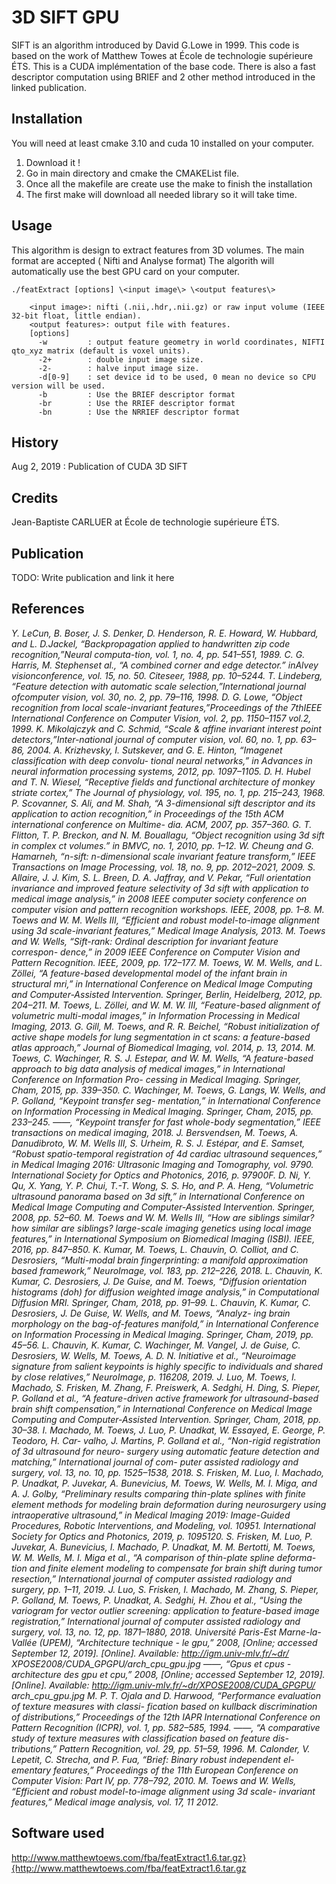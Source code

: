 <snippet>
  <content>
  
# 3D SIFT GPU

SIFT is an algorithm introduced by David G.Lowe in 1999. 
This code is based on the work of Matthew Towes at École de technologie supérieure ÉTS.
This is a CUDA implémentation of the base code. 
There is also a fast descriptor computation using BRIEF and 2 other method introduced in the linked publication.

## Installation

You will need at least cmake 3.10 and cuda 10 installed on your computer. 
1. Download it !
2. Go in main directory and cmake the CMAKEList file. 
3. Once all the makefile are create use the make to finish the installation
4. The first make will download all needed library so it will take time.

## Usage

This algorithm is design to extract features from 3D volumes. The main format are accepted ( Nifti and Analyse format)
The algorith will automatically use the best GPU card on your computer. 

    ./featExtract [options] \<input image\> \<output features\>
  
		<input image>: nifti (.nii,.hdr,.nii.gz) or raw input volume (IEEE 32-bit float, little endian).
		<output features>: output file with features.
		[options]
		  -w         : output feature geometry in world coordinates, NIFTI qto_xyz matrix (default is voxel units).
		  -2+        : double input image size.
		  -2-        : halve input image size.
		  -d[0-9]    : set device id to be used, 0 mean no device so CPU version will be used.
		  -b         : Use the BRIEF descriptor format
		  -br        : Use the RRIEF descriptor format
		  -bn        : Use the NRRIEF descriptor format

## History

Aug 2, 2019 : Publication of CUDA 3D SIFT

## Credits

Jean-Baptiste CARLUER at École de technologie supérieure ÉTS.

## Publication

TODO: Write publication and link it here

## References

*Y. LeCun, B. Boser, J. S. Denker, D. Henderson, R. E. Howard, W. Hubbard, and L. D.Jackel, “Backpropagation applied to handwritten zip code recognition,”Neural computa-tion, vol. 1, no. 4, pp. 541–551, 1989.*
*C. G. Harris, M. Stephenset al., “A combined corner and edge detector.” inAlvey visionconference, vol. 15, no. 50.  Citeseer, 1988, pp. 10–5244.*
*T. Lindeberg, “Feature detection with automatic scale selection,”International journal ofcomputer vision, vol. 30, no. 2, pp. 79–116, 1998.*
*D. G. Lowe, “Object recognition from local scale-invariant features,”Proceedings of the 7thIEEE International Conference on Computer Vision, vol. 2, pp. 1150–1157 vol.2, 1999.*
*K. Mikolajczyk and C. Schmid, “Scale & affine invariant interest point detectors,”Inter-national journal of computer vision, vol. 60, no. 1, pp. 63–86, 2004.*
*A. Krizhevsky, I. Sutskever, and G. E. Hinton, “Imagenet classification with deep convolu-
tional neural networks,” in Advances in neural information processing systems, 2012, pp.
1097–1105.*
*D. H. Hubel and T. N. Wiesel, “Receptive fields and functional architecture of monkey
striate cortex,” The Journal of physiology, vol. 195, no. 1, pp. 215–243, 1968.*
*P. Scovanner, S. Ali, and M. Shah, “A 3-dimensional sift descriptor and its application to
action recognition,” in Proceedings of the 15th ACM international conference on Multime-
dia. ACM, 2007, pp. 357–360.*
*G. T. Flitton, T. P. Breckon, and N. M. Bouallagu, “Object recognition using 3d sift in
complex ct volumes.” in BMVC, no. 1, 2010, pp. 1–12.*
*W. Cheung and G. Hamarneh, “n-sift: n-dimensional scale invariant feature transform,”
IEEE Transactions on Image Processing, vol. 18, no. 9, pp. 2012–2021, 2009.*
*S. Allaire, J. J. Kim, S. L. Breen, D. A. Jaffray, and V. Pekar, “Full orientation invariance
and improved feature selectivity of 3d sift with application to medical image analysis,”
in 2008 IEEE computer society conference on computer vision and pattern recognition
workshops. IEEE, 2008, pp. 1–8.*
*M. Toews and W. M. Wells III, “Efficient and robust model-to-image alignment using 3d
scale-invariant features,” Medical Image Analysis, 2013.*
*M. Toews and W. Wells, “Sift-rank: Ordinal description for invariant feature correspon-
dence,” in 2009 IEEE Conference on Computer Vision and Pattern Recognition. IEEE,
2009, pp. 172–177.*
*M. Toews, W. M. Wells, and L. Zöllei, “A feature-based developmental model of the infant
brain in structural mri,” in International Conference on Medical Image Computing and
Computer-Assisted Intervention. Springer, Berlin, Heidelberg, 2012, pp. 204–211.*
*M. Toews, L. Zöllei, and W. M. W. III, “Feature-based alignment of volumetric multi-modal
images,” in Information Processing in Medical Imaging, 2013.*
*G. Gill, M. Toews, and R. R. Beichel, “Robust initialization of active shape models for lung
segmentation in ct scans: a feature-based atlas approach,” Journal of Biomedical Imaging,
vol. 2014, p. 13, 2014.*
*M. Toews, C. Wachinger, R. S. J. Estepar, and W. M. Wells, “A feature-based approach
to big data analysis of medical images,” in International Conference on Information Pro-
cessing in Medical Imaging. Springer, Cham, 2015, pp. 339–350.*
*C. Wachinger, M. Toews, G. Langs, W. Wells, and P. Golland, “Keypoint transfer seg-
mentation,” in International Conference on Information Processing in Medical Imaging.
Springer, Cham, 2015, pp. 233–245.*
*——, “Keypoint transfer for fast whole-body segmentation,” IEEE transactions on medical
imaging, 2018.*
*J. Bersvendsen, M. Toews, A. Danudibroto, W. M. Wells III, S. Urheim, R. S. J. Estépar,
and E. Samset, “Robust spatio-temporal registration of 4d cardiac ultrasound sequences,”
in Medical Imaging 2016: Ultrasonic Imaging and Tomography, vol. 9790. International
Society for Optics and Photonics, 2016, p. 97900F.*
*D. Ni, Y. Qu, X. Yang, Y. P. Chui, T.-T. Wong, S. S. Ho, and P. A. Heng, “Volumetric
ultrasound panorama based on 3d sift,” in International Conference on Medical Image
Computing and Computer-Assisted Intervention. Springer, 2008, pp. 52–60.*
*M. Toews and W. M. Wells III, “How are siblings similar? how similar are siblings?
large-scale imaging genetics using local image features,” in International Symposium on
Biomedical Imaging (ISBI). IEEE, 2016, pp. 847–850.*
*K. Kumar, M. Toews, L. Chauvin, O. Colliot, and C. Desrosiers, “Multi-modal brain
fingerprinting: a manifold approximation based framework,” NeuroImage, vol. 183, pp.
212–226, 2018.*
*L. Chauvin, K. Kumar, C. Desrosiers, J. De Guise, and M. Toews, “Diffusion orientation
histograms (doh) for diffusion weighted image analysis,” in Computational Diffusion MRI.
Springer, Cham, 2018, pp. 91–99.*
*L. Chauvin, K. Kumar, C. Desrosiers, J. De Guise, W. Wells, and M. Toews, “Analyz-
ing brain morphology on the bag-of-features manifold,” in International Conference on
Information Processing in Medical Imaging. Springer, Cham, 2019, pp. 45–56.*
*L. Chauvin, K. Kumar, C. Wachinger, M. Vangel, J. de Guise, C. Desrosiers, W. Wells,
M. Toews, A. D. N. Initiative et al., “Neuroimage signature from salient keypoints is highly
specific to individuals and shared by close relatives,” NeuroImage, p. 116208, 2019.*
*J. Luo, M. Toews, I. Machado, S. Frisken, M. Zhang, F. Preiswerk, A. Sedghi, H. Ding,
S. Pieper, P. Golland et al., “A feature-driven active framework for ultrasound-based
brain shift compensation,” in International Conference on Medical Image Computing and
Computer-Assisted Intervention. Springer, Cham, 2018, pp. 30–38.*
*I. Machado, M. Toews, J. Luo, P. Unadkat, W. Essayed, E. George, P. Teodoro, H. Car-
valho, J. Martins, P. Golland et al., “Non-rigid registration of 3d ultrasound for neuro-
surgery using automatic feature detection and matching,” International journal of com-
puter assisted radiology and surgery, vol. 13, no. 10, pp. 1525–1538, 2018.*
*S. Frisken, M. Luo, I. Machado, P. Unadkat, P. Juvekar, A. Bunevicius, M. Toews,
W. Wells, M. I. Miga, and A. J. Golby, “Preliminary results comparing thin-plate splines
with finite element methods for modeling brain deformation during neurosurgery using
intraoperative ultrasound,” in Medical Imaging 2019: Image-Guided Procedures, Robotic
Interventions, and Modeling, vol. 10951. International Society for Optics and Photonics,
2019, p. 1095120.*
*S. Frisken, M. Luo, P. Juvekar, A. Bunevicius, I. Machado, P. Unadkat, M. M. Bertotti,
M. Toews, W. M. Wells, M. I. Miga et al., “A comparison of thin-plate spline deforma-
tion and finite element modeling to compensate for brain shift during tumor resection,”
International journal of computer assisted radiology and surgery, pp. 1–11, 2019.*
*J. Luo, S. Frisken, I. Machado, M. Zhang, S. Pieper, P. Golland, M. Toews, P. Unadkat,
A. Sedghi, H. Zhou et al., “Using the variogram for vector outlier screening: application
to feature-based image registration,” International journal of computer assisted radiology
and surgery, vol. 13, no. 12, pp. 1871–1880, 2018.*
*Université Paris-Est Marne-la-Vallée (UPEM), “Architecture technique - le gpu,” 2008,
[Online; accessed September 12, 2019]. [Online]. Available: http://igm.univ-mlv.fr/~dr/
XPOSE2008/CUDA_GPGPU/arch_cpu_gpu.jpg*
*——, “Gpus et cpus - architecture des gpu et cpu,” 2008, [Online; accessed September 12,
2019]. [Online]. Available: http://igm.univ-mlv.fr/~dr/XPOSE2008/CUDA_GPGPU/
arch_cpu_gpu.jpg*
*M. P. T. Ojala and D. Harwood, “Performance evaluation of texture measures with classi-
fication based on kullback discrimination of distributions,” Proceedings of the 12th IAPR
International Conference on Pattern Recognition (ICPR), vol. 1, pp. 582–585, 1994.*
*——, “A comparative study of texture measures with classification based on feature dis-
tributions,” Pattern Recognition, vol. 29, pp. 51–59, 1996.*
*M. Calonder, V. Lepetit, C. Strecha, and P. Fua, “Brief: Binary robust independent el-
ementary features,” Proceedings of the 11th European Conference on Computer Vision:
Part IV, pp. 778–792, 2010.*
*M. Toews and W. Wells, “Efficient and robust model-to-image alignment using 3d scale-
invariant features,” Medical image analysis, vol. 17, 11 2012.*


## Software used
http://www.matthewtoews.com/fba/featExtract1.6.tar.gz}{http://www.matthewtoews.com/fba/featExtract1.6.tar.gz

</content>
</snippet>
